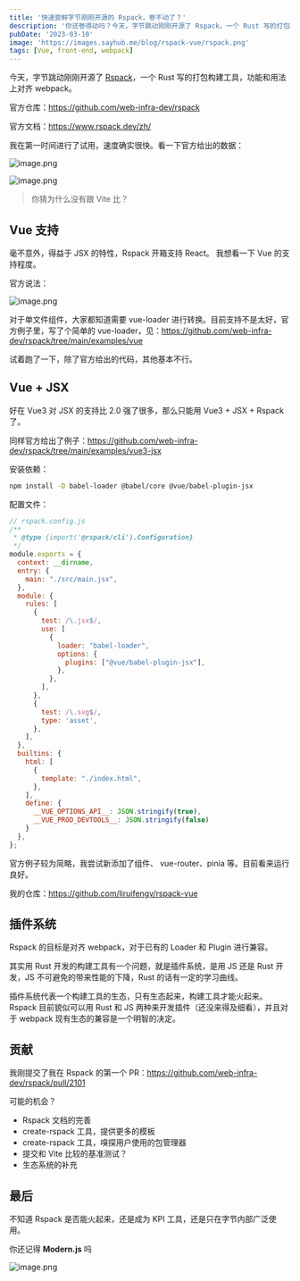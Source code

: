 ```yaml
---
title: '快速尝鲜字节刚刚开源的 Rspack，卷不动了？'
description: '你还卷得动吗？今天，字节跳动刚刚开源了 Rspack，一个 Rust 写的打包构建工具，功能和用法上对齐 webpack。'
pubDate: '2023-03-10'
image: 'https://images.sayhub.me/blog/rspack-vue/rspack.png'
tags: [Vue, front-end, webpack]
---
```


今天，字节跳动刚刚开源了 [Rspack](https://github.com/web-infra-dev/rspack)，一个 Rust 写的打包构建工具，功能和用法上对齐 webpack。

官方仓库：https://github.com/web-infra-dev/rspack

官方文档：https://www.rspack.dev/zh/

我在第一时间进行了试用，速度确实很快。看一下官方给出的数据：

![image.png](https://images.sayhub.me/blog/rspack-vue/dev-compare.png)

![image.png](https://images.sayhub.me/blog/rspack-vue/build-compare.png)


> 你猜为什么没有跟 Vite 比？

## Vue 支持

毫不意外，得益于 JSX 的特性，Rspack 开箱支持 React。 我想看一下 Vue 的支持程度。

官方说法：

![image.png](https://images.sayhub.me/blog/rspack-vue/rspack-vue-support.png)

对于单文件组件，大家都知道需要 vue-loader 进行转换。目前支持不是太好，官方例子里，写了个简单的 vue-loader，见：https://github.com/web-infra-dev/rspack/tree/main/examples/vue

试着跑了一下，除了官方给出的代码，其他基本不行。

## Vue + JSX

好在 Vue3 对 JSX 的支持比 2.0 强了很多，那么只能用 Vue3 + JSX + Rspack 了。

同样官方给出了例子：https://github.com/web-infra-dev/rspack/tree/main/examples/vue3-jsx

安装依赖：
```bash
npm install -D babel-loader @babel/core @vue/babel-plugin-jsx
```

配置文件：
```js
// rspack.config.js
/**
 * @type {import('@rspack/cli').Configuration}
 */
module.exports = {
  context: __dirname,
  entry: {
    main: "./src/main.jsx",
  },
  module: {
    rules: [
      {
        test: /\.jsx$/,
        use: [
          {
            loader: "babel-loader",
            options: {
              plugins: ["@vue/babel-plugin-jsx"],
            },
          },
        ],
      },
      {
        test: /\.svg$/,
        type: 'asset',
      },
    ],
  },
  builtins: {
    html: [
      {
        template: "./index.html",
      },
    ],
    define: {
      __VUE_OPTIONS_API__: JSON.stringify(true),
      __VUE_PROD_DEVTOOLS__: JSON.stringify(false)
    }
  },
};

```

官方例子较为简略，我尝试新添加了组件、 vue-router、pinia 等。目前看来运行良好。

我的仓库：https://github.com/liruifengv/rspack-vue

## 插件系统

Rspack 的目标是对齐 webpack，对于已有的 Loader 和 Plugin 进行兼容。

其实用 Rust 开发的构建工具有一个问题，就是插件系统，是用 JS 还是 Rust 开发，JS 不可避免的带来性能的下降，Rust 的话有一定的学习曲线。

插件系统代表一个构建工具的生态，只有生态起来，构建工具才能火起来。Rspack 目前貌似可以用 Rust 和 JS 两种来开发插件（还没来得及细看），并且对于 webpack 现有生态的兼容是一个明智的决定。

## 贡献

我刚提交了我在 Rspack 的第一个 PR：https://github.com/web-infra-dev/rspack/pull/2101


可能的机会？
-  Rspack 文档的完善
-  create-rspack 工具，提供更多的模板
-  create-rspack 工具，嗅探用户使用的包管理器
-  提交和 Vite 比较的基准测试？
-  生态系统的补充

## 最后

不知道 Rspack 是否能火起来，还是成为 KPI 工具，还是只在字节内部广泛使用。

你还记得 **Modern.js** 吗

![image.png](https://images.sayhub.me/blog/rspack-vue/evan-rspack)

